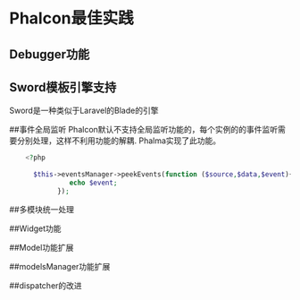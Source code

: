 # Phalcon最佳实践

## Debugger功能
## Sword模板引擎支持
Sword是一种类似于Laravel的Blade的引擎

##事件全局监听
Phalcon默认不支持全局监听功能的，每个实例的的事件监听需要分别处理，这样不利用功能的解耦.
Phalma实现了此功能。
```php
    <?php
    
      $this->eventsManager->peekEvents(function ($source,$data,$event){
               echo $event;
            });
```
##多模块统一处理

##Widget功能

##Model功能扩展

##modelsManager功能扩展

##dispatcher的改进